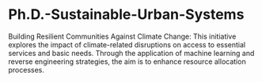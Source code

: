# Ph.D.-Sustainable-Urban-Systems
Building Resilient Communities Against Climate Change: This initiative explores the impact of climate-related disruptions on access to essential services and basic needs. Through the application of machine learning and reverse engineering strategies, the aim is to enhance resource allocation processes.
